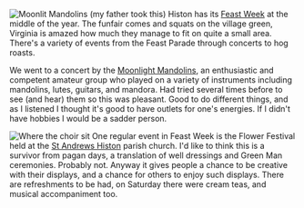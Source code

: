 ![Moonlit Mandolins (my father took this)](moonlit_mandolins.jpg)
Histon has its
[Feast Week](http://hisimp.com/feast/)
at the middle of the year. The funfair comes and squats on the village green, Virginia is amazed how much they manage to fit on quite a small area. There's a variety of events from the Feast Parade through concerts to hog roasts.

We went to a concert by the
[Moonlight Mandolins](https://www.moonlightmandolins.org/),
an enthusiastic and competent amateur group who played on a variety of instruments including mandolins, lutes, guitars, and mandora. Had tried several times before to see (and hear) them so this was pleasant. Good to do different things, and as I listened I thought it's good to have outlets for one's energies. If I didn't have hobbies I would be a sadder person.

![Where the choir sit](choir_sit.JPG)
One regular event in Feast Week is the Flower Festival held at the [St Andrews Histon](http://standrewshiston.org/) parish church.
I'd like to think this is a survivor from pagan days, a translation of well dressings and Green Man ceremonies. Probably not. Anyway it gives people a chance to be creative with their displays, and a chance for others to enjoy such displays. There are refreshments to be had, on Saturday there were cream teas, and musical accompaniment too.
